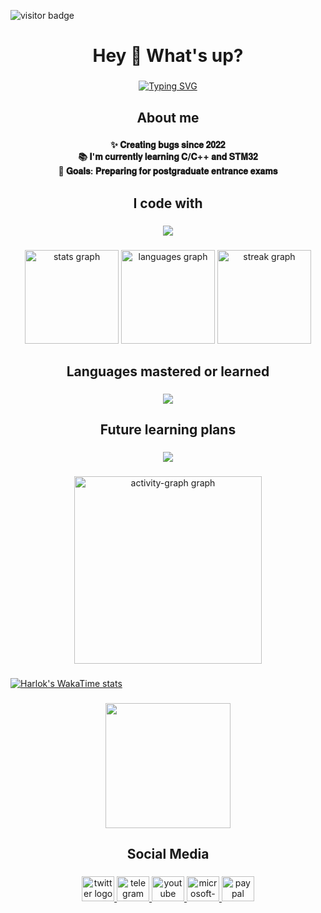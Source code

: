 

![visitor badge](https://visitor-badge.laobi.icu/badge?page_id=hyastar&left_color=red&right_color=green) 

<h1 align="center">Hey 👋 What's up?</h1>

###

<div align="center">

[![Typing SVG](https://readme-typing-svg.herokuapp.com?font=Fredoka&size=28&duration=3000&pause=1000&color=2ED5D1F6&background=6328FF00&center=true&vCenter=true&multiline=true&repeat=true&width=600&height=140&lines=My+name+is+hyastar;I'm+a+student+from+YTU;passionate+about+IoT+application+technologies)](https://git.io/typing-svg)

</div>

###

<h2 align="center">About me</h2>

###

<p align="center">
  <b>
    ✨ 𝐂𝐫𝐞𝐚𝐭𝐢𝐧𝐠 𝐛𝐮𝐠𝐬 𝐬𝐢𝐧𝐜𝐞 𝟐𝟎𝟐𝟐<br>
    📚 𝐈'𝐦 𝐜𝐮𝐫𝐫𝐞𝐧𝐭𝐥𝐲 𝐥𝐞𝐚𝐫𝐧𝐢𝐧𝐠 𝐂/𝐂++ 𝐚𝐧𝐝 𝐒𝐓𝐌𝟑𝟐<br>
    🎯 𝐆𝐨𝐚𝐥𝐬: 𝐏𝐫𝐞𝐩𝐚𝐫𝐢𝐧𝐠 𝐟𝐨𝐫 𝐩𝐨𝐬𝐭𝐠𝐫𝐚𝐝𝐮𝐚𝐭𝐞 𝐞𝐧𝐭𝐫𝐚𝐧𝐜𝐞 𝐞𝐱𝐚𝐦𝐬<br>
  </b>
</p>

###

<h2 align="center">I code with</h2>

###

<p align="center">
  <a href="https://skillicons.de">
    <img src="https://skillicons.dev/icons?i=c,cpp,linux,qt,matlab" />
  </a>
</p>

###

<div align="center">
  <img src="https://github-readme-stats.vercel.app/api?username=hyastar&hide_title=false&hide_rank=false&show_icons=true&include_all_commits=true&count_private=true&disable_animations=false&theme=dracula&locale=en&hide_border=false&order=1" height="150" alt="stats graph"  />
  <img src="https://github-readme-stats.vercel.app/api/top-langs?username=hyastar&locale=en&hide_title=false&layout=compact&card_width=320&langs_count=5&theme=dracula&hide_border=false&order=2" height="150" alt="languages graph"  />
  <img src="https://streak-stats.demolab.com?user=hyastar&locale=en&mode=daily&theme=dracula&hide_border=false&border_radius=5&order=3" height="150" alt="streak graph"  />
</div>

###

<h2 align="center">Languages mastered or learned</h2>

###

<p align="center">
  <a href="https://skillicons.de">
    <img src="https://skillicons.dev/icons?i=c,cpp,java,html,css,js,vue,mysql" />
  </a>
</p>

###

<h2 align="center">Future learning plans</h2>

###

<p align="center">
  <a href="https://skillicons.de">
    <img src="https://skillicons.dev/icons?i=cs,go,rust,blender,py" />
  </a>
</p>

###

<div align="center">
  <img src="https://github-readme-activity-graph.vercel.app/graph?username=hyastar&radius=16&theme=react&area=true&order=5" height="300" alt="activity-graph graph"  />
</div>

###

###
[![Harlok's WakaTime stats](https://github-readme-stats.vercel.app/api/wakatime?username=hyastar)](https://github.com/anuraghazra/github-readme-stats)
###

<div align="center">
  <img height="200" src="https://alist.hyastar.net/d/img/HTML/2233.gif"  />
</div>

###

<h2 align="center">Social Media</h2>

###

<div align="center">
  <a href="https://twitter.com/hyastars" target="_blank">
    <img src="https://raw.githubusercontent.com/maurodesouza/profile-readme-generator/master/src/assets/icons/social/twitter/default.svg" width="52" height="40" alt="twitter logo"  />
  </a>
  <a href="https://t.me/hyastars" target="_blank">
    <img src="https://raw.githubusercontent.com/maurodesouza/profile-readme-generator/master/src/assets/icons/social/telegram/default.svg" width="52" height="40" alt="telegram logo"  />
  </a>
  <a href="https://www.youtube.com/@hyastar-1314" target="_blank">
    <img src="https://raw.githubusercontent.com/maurodesouza/profile-readme-generator/master/src/assets/icons/social/youtube/default.svg" width="52" height="40" alt="youtube logo"  />
  </a>
  <a href="mailto:contact@mka.cc" target="_blank">
    <img src="https://raw.githubusercontent.com/maurodesouza/profile-readme-generator/master/src/assets/icons/social/microsoft-outlook/default.svg" width="52" height="40" alt="microsoft-outlook logo"  />
  </a>
  <a href="https://www.paypal.com/paypalme/hyastar1314" target="_blank">
    <img src="https://raw.githubusercontent.com/maurodesouza/profile-readme-generator/master/src/assets/icons/social/paypal/default.svg" width="52" height="40" alt="paypal logo"  />
  </a>
</div>

###

